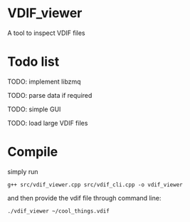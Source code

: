 # VDIF_viewer

A tool to inspect VDIF files

# Todo list

TODO: implement libzmq

TODO: parse data if required

TODO: simple GUI

TODO: load large VDIF files

# Compile

simply run 

`g++ src/vdif_viewer.cpp src/vdif_cli.cpp -o vdif_viewer`

and then provide the vdif file through command line:

`./vdif_viewer ~/cool_things.vdif`